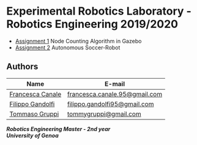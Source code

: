 # Experimental Robotics Laboratory - Robotics Engineering 2019/2020

* [Assignment 1](https://github.com/francescacanale/experimental_ws/tree/master/src/ass_1) Node Counting Algorithm in Gazebo
* [Assignment 2](https://github.com/francescacanale/experimental_ws/tree/master/src/ass_2) Autonomous Soccer-Robot

## Authors
| Name | E-mail |
|------|--------|
| [Francesca Canale](https://github.com/francescacanale) | francesca.canale.95@gmail.com |
| [Filippo Gandolfi](https://github.com/filippogandolfi) | filippo.gandolfi95@gmail.com |
| [Tommaso Gruppi](https://github.com/tommi95) | tommygruppi@gmail.com |



***Robotics Engineering Master - 2nd year***   
***University of Genoa***
